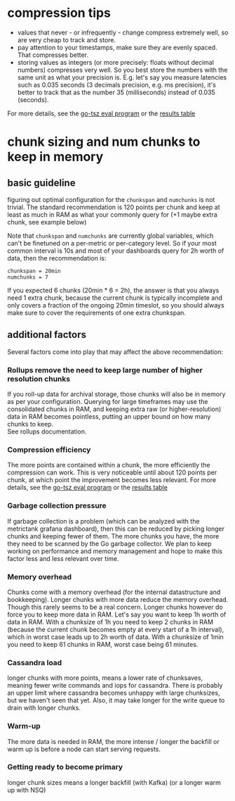 # compression tips

* values that never - or infrequently - change compress extremely well, so are very cheap to track and store.
* pay attention to your timestamps, make sure they are evenly spaced. That compresses better.
* storing values as integers (or more precisely: floats without decimal numbers) compresses very well.
  So you best store the numbers with the same unit as what your precision is.
  E.g. let's say you measure latencies such as 0.035 seconds (3 decimals precision, e.g. ms precision), it's better to
  track that as the number 35 (milliseconds) instead of 0.035 (seconds).

For more details, see the [go-tsz eval program](https://github.com/dgryski/go-tsz/tree/master/eval) or the 
[results table](https://raw.githubusercontent.com/dgryski/go-tsz/master/eval/eval-results.png)

# chunk sizing and num chunks to keep in memory

## basic guideline

figuring out optimal configuration for the `chunkspan` and `numchunks` is not trivial.
The standard recommendation is 120 points per chunk and keep at least as much in RAM as what your commonly query for (+1 maybe extra chunk, see example below)

Note that `chunkspan` and `numchunks` are currently global variables, which can't be finetuned on a per-metric or per-category level.
So if your most common interval is 10s and most of your dashboards query for 2h worth of data, then the recommendation is:
```
chunkspan = 20min
numchunks = 7
```
If you expected 6 chunks (20min * 6 = 2h), the answer is that you always need 1 extra chunk,
because the current chunk is typically incomplete and only covers a fraction of the ongoing 20min timeslot,
so you should always make sure to cover the requirements of one extra chunkspan.

## additional factors

Several factors come into play that may affect the above recommendation:

### Rollups remove the need to keep large number of higher resolution chunks
If you roll-up data for archival storage, those chunks will also be in memory as per your configuration.
Querying for large timeframes may use the consolidated chunks in RAM, and keeping
extra raw (or higher-resolution) data in RAM becomes pointless, putting an upper bound on how many chunks to keep.  
See rollups documentation.


### Compression efficiency

The more points are contained within a chunk, the more efficiently the compression can work. This is very noticeable
until about 120 points per chunk, at which point the improvement becomes less relevant.
For more details, see the [go-tsz eval program](https://github.com/dgryski/go-tsz/tree/master/eval) or the 
[results table](https://raw.githubusercontent.com/dgryski/go-tsz/master/eval/eval-results.png)


### Garbage collection pressure

If garbage collection is a problem (which can be analyzed with the metrictank grafana dashboard), then this can be reduced by picking longer chunks and keeping fewer of them.
The more chunks you have, the more they need to be scanned by the Go garbage collector.
We plan to keep working on performance and memory management and hope to make this factor less and less relevant over time.

### Memory overhead

Chunks come with a memory overhead (for the internal datastructure and bookkeeping).  Longer chunks with more data reduce the memory overhead.  Though this rarely seems to be a real concern.
Longer chunks however do force you to keep more data in RAM. Let's say you want to keep 1h worth of data in RAM. With a chunksize of 1h you need to keep 2 chunks in RAM 
(because the current chunk becomes empty at every start of a 1h interval), which in worst case leads up to 2h worth of data.  With a chunksize of 1min you need to keep 61 chunks in RAM,
worst case being 61 minutes.

### Cassandra load

longer chunks with more points, means a lower rate of chunksaves, meaning fewer write commands and iops for cassandra.
There is probably an upper limit where cassandra becomes unhappy with large chunksizes, but we haven't seen that yet. 
Also, it may take longer for the write queue to drain with longer chunks.

### Warm-up

The more data is needed in RAM, the more intense / longer the backfill or warm up is before a node can start serving requests.

### Getting ready to become primary

longer chunk sizes means a longer backfill (with Kafka) (or a longer warm up with NSQ)

